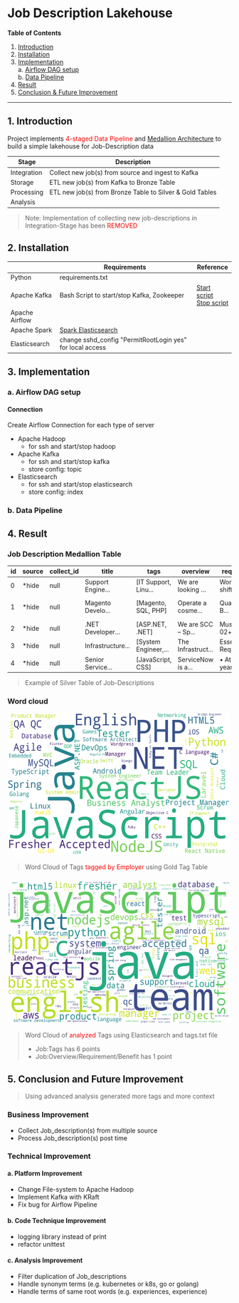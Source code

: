 # Job Description Lakehouse

**Table of Contents**
1. [Introduction](#1-introduction)
2. [Installation](#2-installation)
3. [Implementation](#3-implementation)  
    a. [Airflow DAG setup](#a-airflow-dag-setup)  
    b. [Data Pipeline](#b-data-pipeline)  
4. [Result](#4-result)
5. [Conclusion & Future Improvement](#5-conclusion-and-future-improvement)
---

## 1. Introduction
Project implements 
<span style="color: red">4-staged Data Pipeline</span> and 
[Medallion Architecture](https://www.databricks.com/glossary/medallion-architecture) 
to build a simple lakehouse for Job-Description data

| Stage       | Description                                              |
|-------------|----------------------------------------------------------|
| Integration | Collect new job(s) from source and ingest to Kafka       |
| Storage     | ETL new job(s) from Kafka to Bronze Table                |
| Processing  | ETL new job(s) from Bronze Table to Silver & Gold Tables |
| Analysis    |                                                          |
 
> Note: Implementation of collecting new job-descriptions in Integration-Stage has been 
> <span style="color: red">REMOVED</span>

## 2. Installation
|                | Requirements                                                                                           | Reference                                                                               |
|----------------|--------------------------------------------------------------------------------------------------------|-----------------------------------------------------------------------------------------|
| Python         | requirements.txt                                                                                       ||
| Apache Kafka   | Bash Script to start/stop Kafka, Zookeeper                                                             | [Start script](scripts/kafka/autostart.sh)<br/>[Stop script](scripts/kafka/autostop.sh) |
| Apache Airflow |||
| Apache Spark   | [Spark Elasticsearch](https://search.maven.org/artifact/org.elasticsearch/elasticsearch-spark-30_2.12) ||
| Elasticsearch  | change sshd_config "PermitRootLogin yes" for local access                                              ||

## 3. Implementation
### a. Airflow DAG setup
#### Connection

Create Airflow Connection for each type of server
- Apache Hadoop
  - for ssh and start/stop hadoop
- Apache Kafka
  - for ssh and start/stop kafka
  - store config: topic
- Elasticsearch
  - for ssh and start/stop elasticsearch
  - store config: index

### b. Data Pipeline
## 4. Result
### Job Description Medallion Table

| id  | source | collect_id | title             | tags                 | overview           | requirement          | benefit              | company              |
|-----|--------|------------|-------------------|----------------------|--------------------|----------------------|----------------------|----------------------|
| 0   | *hide  | null       | Support Engine... | [IT Support, Linu... | We are looking ... | Working shifts: 7... | The Nakivo team i... | Nakivo               |
| 1   | *hide  | null       | Magento Develo... | [Magento, SQL, PHP]  | Operate a cosme... | Qualifications: B... | Nice boss, flexib... | CJ OLIVENETWORKS ... |
| 2   | *hide  | null       | .NET Developer... | [ASP.NET, .NET]      | We are SCC – Sp... | Must have 02+ yea... | Competitive Remun... | SCC Vietnam          |
| 3   | *hide  | null       | Infrastructure... | [System Engineer,... | The Infrastruct... | Essential Require... | We create a envir... | SCC Vietnam          |
| 4   | *hide  | null       | Senior Service... | [JavaScript, CSS]    | ServiceNow is a... | • At least 4 year... | We create a envir... | SCC Vietnam          |
> Example of Silver Table of Job-Descriptions

### Word cloud
<img src="docs/word_cloud_delta_tags_readme.png" alt="drawing" width="500" height="320">

> Word Cloud of Tags <span style="color: red">tagged by Employer</span> 
> using Gold Tag Table

###

<img src="docs/word_cloud_analysed_tags_readme.png" alt="drawing" width="500" height="320">

> Word Cloud of <span style="color: red">analyzed</span> Tags 
> using Elasticsearch and tags.txt file
>   - Job:Tags has 6 points
>   - Job:Overview/Requirement/Benefit has 1 point

## 5. Conclusion and Future Improvement
> Using advanced analysis generated more tags and more context

### Business Improvement
- Collect Job_description(s) from multiple source
- Process Job_description(s) post time
### Technical Improvement
#### a. Platform Improvement
- Change File-system to Apache Hadoop
- Implement Kafka with KRaft
- Fix bug for Airflow Pipeline
#### b. Code Technique Improvement
- logging library instead of print
- refactor unittest
#### c. Analysis Improvement
- Filter duplication of Job_descriptions
- Handle synonym terms (e.g. kubernetes or k8s, go or golang)
- Handle terms of same root words (e.g. experiences, experience)
